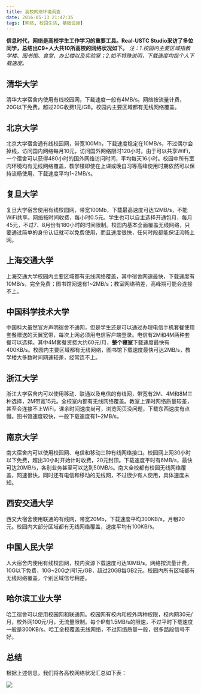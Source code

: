 ```yaml
---
title: 高校网络环境调查
date: 2016-05-13 21:47:35
tags: [网络, 校园生活, 基础设施]
---
```


**信息时代，网络是高校学生工作学习的重要工具。Real-USTC Studio采访了多位同学，总结出C9+人大共10所高校的网络状况如下。**
*注：1.校园内主要区域指教学楼、图书馆、食堂、办公楼以及实验室；2.如不特殊说明，下载速度均指个人下载速度。*
    

## 清华大学

清华大学宿舍内使用有线校园网，下载速度一般有4MB/s。网络按流量计费，20G以下免费，超过20G收费1元/GB。校园内主要区域都有无线网络覆盖。

## 北京大学

北京大学宿舍通有线校园网，带宽100Mb，下载速度稳定在10MB/s，不过偶尔会掉线，访问国内网络每月10元，访问国外网络限时120小时。由于可以共享WiFi，一个宿舍可以获得480小时的国外网络访问时间，平均每天16小时。校园中所有室内环境均有无线网络覆盖，教学楼即使在上课或晚自习等高峰使用时期依然可以保持流畅使用，下载速度平均1~2MB/s。

## 复旦大学

复旦大学宿舍使用有线校园网，带宽100Mb，下载最高速度可达12MB/s，不能WiFi共享。网络按时间收费，每小时0.5元。学生也可以自主选择开通包月，每月45元，不过7、8月份有180小时的时间限制。校园内基本全面覆盖无线网络，只要通过简单的身份认证就可以免费使用，而且速度很快，任何时段都能保证流畅上网。

## 上海交通大学

上海交通大学校园内主要区域都有无线网络覆盖，其中宿舍网速最快，下载速度有10MB/s，完全免费；图书馆网速有1~2MB/s；教室网络稍差，高峰期可能会连接不上。

## 中国科学技术大学

中国科大虽然官方声明宿舍不通网，但是学生还是可以通过办理电信手机套餐使用套餐赠送的天翼宽带，每次上网必须用电信客户端登录。电信有2M和4M两种套餐可以选择。其中4M套餐资费大约60元/月，**整个寝室**下载速度最快有400KB/s。校园内主要区域都有无线网络，图书馆下载速度最快可达2MB/s，教学楼大多数时间网速较差，经常连不上。

## 浙江大学

浙江大学宿舍内可以使用移动、联通以及电信的有线网，带宽有2M、4M和8M三种选择，2M带宽15元。全校室内都有无线网络覆盖。教室上课时网络质量较差，甚至会连接不上WiFi，课余时间速度尚可，浏览网页没问题，下载东西速度有点慢。图书馆速度较快，一般下载速度有1~2MB/s。

## 南京大学

南大宿舍内可以使用校园网、电信和移动三种有线网络接口。校园网上网30小时以下免费，超出30小时开始计时收费，20元封顶。下载速度平时有6MB/s，最快可达20MB/s，各别业务甚至可以达到50MB/s。南大全校都有校园无线网络覆盖，网速很快，同时还有电信和移动的无线网，不过很少有人使用，具体速度未知。

## 西安交通大学

西交大宿舍使用联通的有线网，带宽20Mb，下载速度平均300KB/s，月租20元。校园内大部分区域都有无线网络覆盖，速度平均有100KB/s。

## 中国人民大学

人大宿舍内使用有线校园网，校内资源下载速度可达10MB/s。网络按流量计费，10G以下免费，10G~20G之间1元/GB，超过20GB每GB2元。校园内所有区域都有无线网络覆盖，个别区域信号稍差。

## 哈尔滨工业大学

哈工宿舍可以使用校园网和联通网。校园网有校内和校外两种权限，校内网30元/月，校外网100元/月，无流量限制。每个IP有1.5MB/s的限速，不过平时下载速度一般是300KB/s。哈工全校覆盖无线网络，不过网络质量一般，很多路段信号不好。


## 总结

根据上述信息，我们将各高校网络状况汇总如下表：

![](/img/net-comp.jpg)